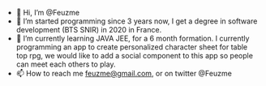 - 👋 Hi, I’m @Feuzme
- 👀 I’m started programming since 3 years now, I get a degree in software development (BTS SNIR) in 2020 in France.
- 🌱 I’m currently learning JAVA JEE, for a 6 month formation. I currently programming an app to create personalized character sheet for table top rpg, 
we would like to add a social component to this app so people can meet each others to play.
- 📫 How to reach me feuzme@gmail.com, or on twitter @Feuzme

<!---
Feuzme/Feuzme is a ✨ special ✨ repository because its `README.md` (this file) appears on your GitHub profile.
You can click the Preview link to take a look at your changes.
--->
